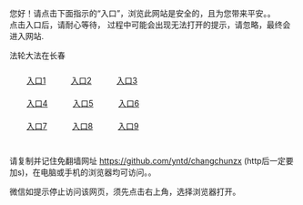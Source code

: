 您好！请点击下面指示的“入口”，浏览此网站是安全的，且为您带来平安。。 <br/>
点击入口后，请耐心等待， 过程中可能会出现无法打开的提示，请忽略，最终会进入网站. </br>

法轮大法在长春<br/>
<div style="padding:10px"><a style="margin:20px" target="_blank" href="https://dtwf7gjp17cdl.cloudfront.net/2Qpsp?qrwzh" id="ccLink1" rel="nofollow">入口1</a> <a target="_blank" style="margin:20px" href="https://d1xdswntv3k68x.cloudfront.net/2Qpsp?uqvjwl" id="ccLink2" rel="nofollow">入口2</a> <a style="margin:20px" target="_blank" href="https://d2bdkra1u1wair.cloudfront.net/2Qpsp?hkmgo" id="ccLink3" rel="nofollow">入口3</a></div>

<div style="padding:10px" ><a style="margin:20px" target="_blank" href="https://dtwf7gjp17cdl.cloudfront.net/2Qpsp?qrwzh" id="ccLink4" rel="nofollow">入口4</a> <a style="margin:20px" href="https://d1xdswntv3k68x.cloudfront.net/2Qpsp?uqvjwl" target="_blank" id="ccLink5" rel="nofollow">入口5</a> <a style="margin:20px" href="https://d2bdkra1u1wair.cloudfront.net/2Qpsp?hkmgo" target="_blank" id="ccLink6" rel="nofollow">入口6</a></div>

<div style="padding:10px"><a style="margin:20px" target="_blank" href="https://dtwf7gjp17cdl.cloudfront.net/2Qpsp?qrwzh" id="ccLink7" rel="nofollow">入口7</a> <a style="margin:20px" href="https://d1xdswntv3k68x.cloudfront.net/2Qpsp?uqvjwl" target="_blank" id="ccLink8" rel="nofollow">入口8</a> <a style="margin:20px" target="_blank" href="https://d2bdkra1u1wair.cloudfront.net/2Qpsp?hkmgo" id="ccLink9" rel="nofollow">入口9</a></div>

<br/>



请复制并记住免翻墙网址 https://github.com/yntd/changchunzx (http后一定要加s)，在电脑或手机的浏览器均可访问。。<br/>

微信如提示停止访问该网页，须先点击右上角，选择浏览器打开。
